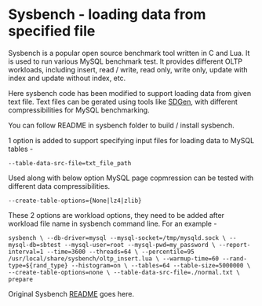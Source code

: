 Sysbench - loading data from specified file
====

Sysbench is a popular open source benchmark tool written in C and Lua. It is used to run various MySQL benchmark test. It provides different OLTP workloads, including insert, read / write, read only, write only, update with index and update without index, etc.

Here sysbench code has been modified to support loading data from given text file. Text files can be gerated using tools like [SDGen](https://github.com/AussieGuy0/SDgen), with different compressibilities for MySQL benchmarking.

You can follow README in sysbench folder to build / install sysbench.

1 option is added to support specifying input files for loading data to MySQL tables -

`--table-data-src-file=txt_file_path`

Used along with below option MySQL page copmression can be tested with different data compressibilities.

`--create-table-options={None|lz4|zlib}`

These 2 options are workload options, they need to be added after workload file name in sysbench command line. For an example -

`sysbench \
    --db-driver=mysql --mysql-socket=/tmp/mysqld.sock \
    --mysql-db=sbtest --mysql-user=root --mysql-pwd=my_password \
    --report-interval=1 --time=3600 --threads=64 \
    --percentile=95 /usr/local/share/sysbench/oltp_insert.lua \
    --warmup-time=60 --rand-type=${rand_type} --histogram=on \
    --tables=64 --table-size=5000000 \
    --create-table-options=none \
    --table-data-src-file=./normal.txt \
    prepare`


Original Sysbench [README](README.org.md) goes here.
